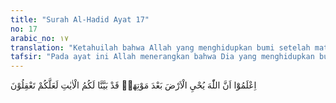 ```yaml
---
title: "Surah Al-Hadid Ayat 17"
no: 17
arabic_no: ١٧
translation: "Ketahuilah bahwa Allah yang menghidupkan bumi setelah matinya (kering). Sungguh, telah Kami jelaskan kepadamu tanda-tanda (kebesaran Kami) agar kamu mengerti."
tafsir: "Pada ayat ini Allah menerangkan bahwa Dia yang menghidupkan bumi sesudah mati. Allah melembutkan hati yang keras, memberi petunjuk manusia yang sesat, menghilangkan kesukaran yang menimpa dengan penjelasan dan petunjuk Al-Qur'an dengan nasihat dan pengajaran yang dapat melembutkan batu yang keras yakni hati yang kesat, sebagaimana menghidupkan dan menyuburkan tanah yang gersang membatu dengan hujan yang lebat. Demikianlah Allah telah menjelaskan agar manusia itu dapat memikirkan dan mempergunakan akalnya dengan sebaik-baiknya."
---
```

اِعْلَمُوْٓا اَنَّ اللّٰهَ يُحْيِ الْاَرْضَ بَعْدَ مَوْتِهَاۗ قَدْ بَيَّنَّا لَكُمُ الْاٰيٰتِ لَعَلَّكُمْ تَعْقِلُوْنَ 